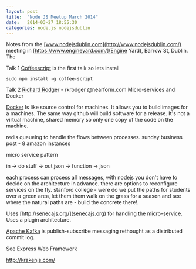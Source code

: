 ```yaml
---
layout: post
title:  "Node JS Meetup March 2014"
date:   2014-03-27 18:55:30
categories: node.js nodejsdublin
---
```


Notes from the [www.nodejsdublin.com](http://www.nodejsdublin.com/) meeting in [https://www.engineyard.com/](Engine Yard), Barrow St, Dublin. The 

Talk 1
[Coffeescript](http://coffeescript.org/) is the first talk so lets install

    sudo npm install -g coffee-script

Talk 2
[Richard Rodger](http://www.richardrodger.com) - rkrodger @nearform.com
Micro-services and Docker

[Docker](https://www.docker.io)
Is like source control for machines. It allows you to build images for a machines. The same way github will build software for a release. It's not a virtual machine, shared memory so only one copy of the code on the machine.

redis queueing to handle the flows between processes.
sunday business post  - 8 amazon instances

micro service pattern

in   -> do stuff -> out
json -> function -> json

each process can process all messages, with nodejs you don't have to decide on the architecture in advance. there are options to reconfigure services on the fly. stanford college - were do we put the paths for students over a green area, let them them walk on the grass for a season and see where the natural paths are - build the concrete there!.

Uses [http://senecajs.org/](senecajs.org) for handling the micro-service. Uses a plugin architecture.

[Apache Kafka](http://kafka.apache.org/) is publish-subscribe messaging rethought as a distributed commit log.

See Express Web Framework

http://krakenjs.com/








